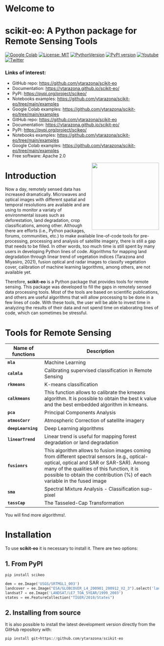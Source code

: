 # Welcome to

# scikit-eo: A Python package for Remote Sensing Tools

[![Google Colab](https://colab.research.google.com/assets/colab-badge.svg)]()
[![License: MIT](https://img.shields.io/badge/License-Apache%202.0-blue.svg)](https://opensource.org/licenses/Apache-2.0)
[![PythonVersion]( https://img.shields.io/badge/python-3.5%20%7C%203.6%20%7C%203.7%20%7C%203.8-green)]()
[![PyPI version](https://badge.fury.io/py/scikeo.svg)](https://badge.fury.io/py/scikeo)
[![Youtube](https://img.shields.io/badge/YouTube-Channel-red)]()     
[![Twitter](https://img.shields.io/twitter/url?label=Follow%20%40GeoYons&style=social&url=https%3A%2F%2Ftwitter.com%2FGeoYons)](https://twitter.com/GeoYons)

<!-- #region -->
### Links of interest:

- GitHub repo: <https://github.com/ytarazona/scikit-eo>
- Documentation: <https://ytarazona.github.io/scikit-eo/>
- PyPI: <https://pypi.org/project/scikeo/>
- Notebooks examples: <https://github.com/ytarazona/scikit-eo/tree/main/examples>
- Google Colab examples: <https://github.com/ytarazona/scikit-eo/tree/main/examples>
- GitHub repo: <https://github.com/ytarazona/scikit-eo>
- Documentation: <https://ytarazona.github.io/scikit-eo/>
- PyPI: <https://pypi.org/project/scikeo/>
- Notebooks examples: <https://github.com/ytarazona/scikit-eo/tree/main/examples>
- Google Colab examples: <https://github.com/ytarazona/scikit-eo/tree/main/examples>
- Free software: Apache 2.0


<img src="https://raw.githubusercontent.com/ytarazona/scikit-eo/main/docs/images/scikit-eo_logo.jpg" align="right" width="220"/>

# Introduction

Now a day, remotely sensed data has increased dramatically. Microwaves and optical images with different spatial and temporal resolutions are available and are using to monitor a variaty of environmental issues such as deforestation, land degradation, crop classifications, among other. Although there are efforts (i.e., Python packages, forums, communities, etc.) to make available line-of-code tools for pre-processing, processing and analysis of satellite imagery, there is still a gap that needs to be filled. In other words, too much time is still spent by many users in developing Python lines of code. Algorithms for mapping land degradation through linear trend of vegetation indices (Tarazona and Miyasiro, 2021), fusion optical and radar images to classify vegetation cover, calibration of machine learning lagorithms, among others, are not available yet.

Therefore, **scikit-eo** is a Python package that provides tools for remote sensing. This package was developed to fill the gaps in remotely sensed data processing tools. Most of the tools are based on scientific publications, and others are useful algorithms that will allow processing to be done in a few lines of code. With these tools, the user will be able to invest time in analyzing the results of their data and not spend time on elaborating lines of code, which can sometimes be stressful.

# Tools for Remote Sensing

| Name of functions  | Description|
| -------------------| --------------------------------------------------------------------------|
| **`mla`**          | Machine Learning                                                          |
| **`calmla`**       | Calibrating supervised classification in Remote Sensing                   |
| **`rkmeans`**      | K-means classification                                                    |
| **`calkmeans`**    | This function allows to calibrate the kmeans algorithm. It is possible to obtain the best k value and the best embedded algorithm in kmeans.                               |
| **`pca`**          | Principal Components Analysis                                             |
| **`atmosCorr`**    | Atmospheric Correction of satellite imagery                               |
| **`deepLearning`** | Deep Learning algorithms                                                  |
| **`linearTrend`**  | Linear trend is useful for mapping forest degradation or land degradation |
| **`fusionrs`**     | This algorithm allows to fusion images coming from different spectral sensors (e.g., optical-optical, optical and SAR or SAR-SAR). Among many of the qualities of this function, it is possible to obtain the contribution (%) of each variable in the fused image |
| **`sma`**          | Spectral Mixture Analysis - Classification sup-pixel                      |
| **`tassCap`**      | The Tasseled-Cap Transformation                                           |

You will find more algorithms!.
<!-- #endregion -->

<!-- #region -->
# Installation

To use **scikit-eo** it is necessary to install it. There are two options:

## 1. From PyPI

```python
pip install scikeo
```

```python
dem = ee.Image('USGS/SRTMGL1_003')
landcover = ee.Image("ESA/GLOBCOVER_L4_200901_200912_V2_3").select('landcover')
landsat7 = ee.Image('LANDSAT/LE7_TOA_5YEAR/1999_2003')
states = ee.FeatureCollection("TIGER/2018/States")
```

## 2. Installing from source

It is also possible to install the latest development version directly from the GitHub repository with:

```python
pip install git+https://github.com/ytarazona/scikit-eo
```
<!-- #endregion -->


